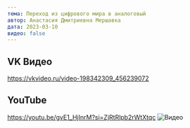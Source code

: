 ```yaml
---
тема: Переход из цифрового мира в аналоговый
автор: Анастасия Дмитриевна Мершавка
дата: 2023-03-10
видео: false
---
```


## VK Видео

https://vkvideo.ru/video-198342309_456239072

## YouTube

https://youtu.be/gvE1_HjInrM?si=ZjRtRlpb2rWtXtqc
![Видео](https://youtu.be/dK6wgAixwhE)
